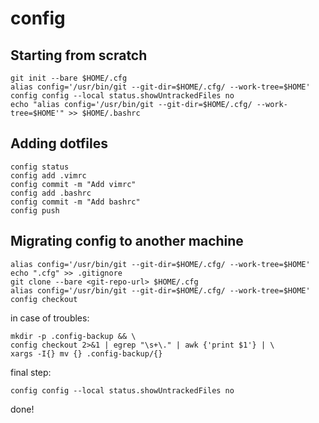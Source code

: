 # config

## Starting from scratch 

```
git init --bare $HOME/.cfg
alias config='/usr/bin/git --git-dir=$HOME/.cfg/ --work-tree=$HOME'
config config --local status.showUntrackedFiles no
echo "alias config='/usr/bin/git --git-dir=$HOME/.cfg/ --work-tree=$HOME'" >> $HOME/.bashrc

```

## Adding dotfiles

```
config status
config add .vimrc
config commit -m "Add vimrc"
config add .bashrc
config commit -m "Add bashrc"
config push
```


## Migrating config to another machine

```
alias config='/usr/bin/git --git-dir=$HOME/.cfg/ --work-tree=$HOME'
echo ".cfg" >> .gitignore
git clone --bare <git-repo-url> $HOME/.cfg
alias config='/usr/bin/git --git-dir=$HOME/.cfg/ --work-tree=$HOME'
config checkout

```

in case of troubles:


```
mkdir -p .config-backup && \
config checkout 2>&1 | egrep "\s+\." | awk {'print $1'} | \
xargs -I{} mv {} .config-backup/{}
```

final step:

```
config config --local status.showUntrackedFiles no
```

done!

